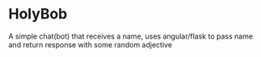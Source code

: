 # HolyBob

A simple chat(bot) that receives a name, uses angular/flask to pass name and return response with some random adjective

